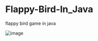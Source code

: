 # Flappy-Bird-In_Java
flappy bird game in java

![image](https://github.com/lightM3/Flappy-Bird-In_Java/assets/146138880/c2399395-35cc-4550-81a4-d965abec9e39)
